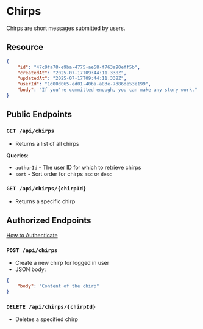# Chirps

Chirps are short messages submitted by users.

## Resource
```JSON
{
    "id": "47c9fa78-e9ba-4775-ae58-f763a90eff5b",
    "createdAt": "2025-07-17T09:44:11.338Z",
    "updatedAt": "2025-07-17T09:44:11.338Z",
    "userId": "1d00d065-ed01-40ba-a83e-7d86de53e199",
    "body": "If you're committed enough, you can make any story work."
}
```

## Public Endpoints

### `GET /api/chirps`

- Returns a list of all chirps

**Queries**:

- `authorId` - The user ID for which to retrieve chirps
- `sort` - Sort order for chirps `asc` or `desc`

### `GET /api/chirps/{chirpId}`

- Returns a specific chirp

## Authorized Endpoints

[How to Authenticate](./authentication.md)

### `POST /api/chirps`

- Create a new chirp for logged in user
- JSON body:

```JSON
{
	"body": "Content of the chirp"
}
```

### `DELETE /api/chirps/{chirpId}`

- Deletes a specified chirp
